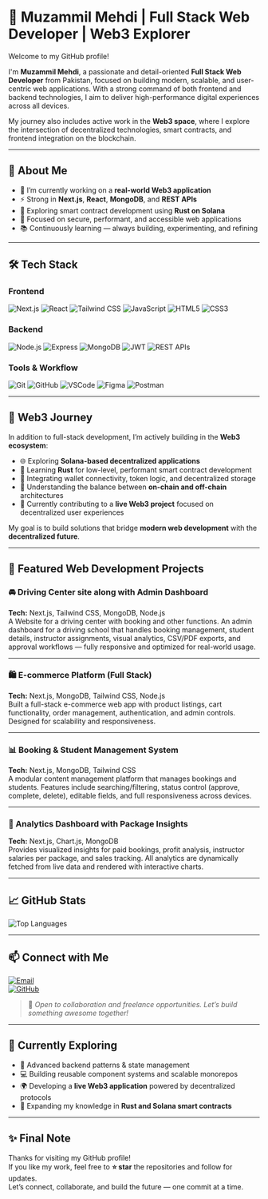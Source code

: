 # 👋 Muzammil Mehdi | Full Stack Web Developer | Web3 Explorer

Welcome to my GitHub profile!

I'm **Muzammil Mehdi**, a passionate and detail-oriented **Full Stack Web Developer** from Pakistan, focused on building modern, scalable, and user-centric web applications. With a strong command of both frontend and backend technologies, I aim to deliver high-performance digital experiences across all devices.

My journey also includes active work in the **Web3 space**, where I explore the intersection of decentralized technologies, smart contracts, and frontend integration on the blockchain.

---

## 🧠 About Me

- 🔭 I’m currently working on a **real-world Web3 application**
- ⚡ Strong in **Next.js**, **React**, **MongoDB**, and **REST APIs**
- 🧱 Exploring smart contract development using **Rust on Solana**
- 🔐 Focused on secure, performant, and accessible web applications
- 📚 Continuously learning — always building, experimenting, and refining

---

## 🛠️ Tech Stack

### Frontend
![Next.js](https://img.shields.io/badge/Next.js-black?style=for-the-badge&logo=next.js)
![React](https://img.shields.io/badge/React-20232a?style=for-the-badge&logo=react)
![Tailwind CSS](https://img.shields.io/badge/TailwindCSS-1572B6?style=for-the-badge&logo=tailwindcss)
![JavaScript](https://img.shields.io/badge/JavaScript-a8a432?style=for-the-badge&logo=javascript)
![HTML5](https://img.shields.io/badge/HTML5-a84432?style=for-the-badge&logo=html5)
![CSS3](https://img.shields.io/badge/CSS3-06B6D4?style=for-the-badge&logo=css3)

### Backend
![Node.js](https://img.shields.io/badge/Node.js-green?style=for-the-badge&logo=node.js)
![Express](https://img.shields.io/badge/Express.js-000000?style=for-the-badge&logo=express)
![MongoDB](https://img.shields.io/badge/MongoDB-32a873?style=for-the-badge&logo=mongodb)
![JWT](https://img.shields.io/badge/JWT-black?style=for-the-badge&logo=jsonwebtokens)
![REST APIs](https://img.shields.io/badge/REST-API-44a832?style=for-the-badge)

### Tools & Workflow
![Git](https://img.shields.io/badge/Git-a84432?style=for-the-badge&logo=git)
![GitHub](https://img.shields.io/badge/GitHub-181717?style=for-the-badge&logo=github)
![VSCode](https://img.shields.io/badge/VSCode-007ACC?style=for-the-badge&logo=visual-studio-code)
![Figma](https://img.shields.io/badge/Figma-000000?style=for-the-badge&logo=figma)
![Postman](https://img.shields.io/badge/Postman-a84432?style=for-the-badge&logo=postman)

---

## 🔗 Web3 Journey

In addition to full-stack development, I’m actively building in the **Web3 ecosystem**:

- 🌐 Exploring **Solana-based decentralized applications**
- 🦀 Learning **Rust** for low-level, performant smart contract development
- 🔗 Integrating wallet connectivity, token logic, and decentralized storage
- 🔄 Understanding the balance between **on-chain and off-chain** architectures
- 🚧 Currently contributing to a **live Web3 project** focused on decentralized user experiences

My goal is to build solutions that bridge **modern web development** with the **decentralized future**.

---

## 📂 Featured Web Development Projects

### 🚘 Driving Center site along with Admin Dashboard
**Tech:** Next.js, Tailwind CSS, MongoDB, Node.js  
A Website for a driving center with booking and other functions. An admin dashboard for a driving school that handles booking management, student details, instructor assignments, visual analytics, CSV/PDF exports, and approval workflows — fully responsive and optimized for real-world usage.

---

### 🛍️ E-commerce Platform (Full Stack)
**Tech:** Next.js, MongoDB, Tailwind CSS, Node.js  
Built a full-stack e-commerce web app with product listings, cart functionality, order management, authentication, and admin controls. Designed for scalability and responsiveness.

---

### 📊 Booking & Student Management System
**Tech:** Next.js, MongoDB, Tailwind CSS  
A modular content management platform that manages bookings and students. Features include searching/filtering, status control (approve, complete, delete), editable fields, and full responsiveness across devices.

---

### 🧾 Analytics Dashboard with Package Insights
**Tech:** Next.js, Chart.js, MongoDB  
Provides visualized insights for paid bookings, profit analysis, instructor salaries per package, and sales tracking. All analytics are dynamically fetched from live data and rendered with interactive charts.

---

## 📈 GitHub Stats


![Top Languages](https://github-readme-stats.vercel.app/api/top-langs/?username=Meta-Captain819&layout=compact&theme=tokyonight)

---

## 📫 Connect with Me

[![Email](https://img.shields.io/badge/Email-D14836?style=for-the-badge&logo=gmail&logoColor=white)](mailto:muzammilmehdi52@gmail.com)  
[![GitHub](https://img.shields.io/badge/GitHub-181717?style=for-the-badge&logo=github)](https://github.com/Meta-Captain819)

> 📌 *Open to collaboration and freelance opportunities. Let’s build something awesome together!*

---

## 🚀 Currently Exploring

- 🧠 Advanced backend patterns & state management
- 💻 Building reusable component systems and scalable monorepos
- 🌍 Developing a **live Web3 application** powered by decentralized protocols
- 🦀 Expanding my knowledge in **Rust and Solana smart contracts**

---

## ✨ Final Note

Thanks for visiting my GitHub profile!  
If you like my work, feel free to **⭐️ star** the repositories and follow for updates.  
Let’s connect, collaborate, and build the future — one commit at a time.


